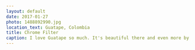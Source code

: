 ```yaml
---
layout: default
date: 2017-01-27
photo: 1488892990.jpg
location_text: Guatape, Colombia
title: Chrome Filter
caption: I love Guatape so much. It's beautiful there and even more by nice weather with a chrome filter on your photos haha
---
```

